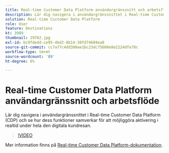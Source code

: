 ```yaml
---
title: Real-time Customer Data Platform användargränssnitt och arbetsflöde
description: Lär dig navigera i användargränssnittet i Real-time Customer Data Platform (CDP) och se hur dess funktioner samverkar för att möjliggöra aktivering i realtid under hela den digitala kundresan.
solution: Real-time Customer Data Platform
role: User
feature: Destinations
kt: 3989
thumbnail: 29762.jpg
exl-id: bc9fdedd-ce95-4bd2-8b14-30fd74604ea8
source-git-commit: cc7a77c4dd380ae1bc23dc75608e8e2224dfe78c
workflow-type: tm+mt
source-wordcount: '89'
ht-degree: 6%

---
```


# Real-time Customer Data Platform användargränssnitt och arbetsflöde

Lär dig navigera i användargränssnittet i Real-time Customer Data Platform (CDP) och se hur dess funktioner samverkar för att möjliggöra aktivering i realtid under hela den digitala kundresan.

>[!VIDEO](https://video.tv.adobe.com/v/29762?quality=12&learn=on)

Mer information finns på [Real-time Customer Data Platform-dokumentation](https://experienceleague.adobe.com/docs/experience-platform/rtcdp/overview.html?lang=sv).
